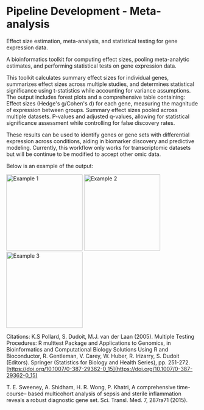# Pipeline Development - Meta-analysis
Effect size estimation, meta-analysis, and statistical testing for gene expression data.

A bioinformatics toolkit for computing effect sizes, pooling meta-analytic estimates, and performing statistical tests on gene expression data. 

This toolkit calculates summary effect sizes for individual genes, summarizes effect sizes across multiple studies, and determines statistical significance using t-statistics while accounting for variance assumptions. The output includes forest plots and a comprehensive table containing:
Effect sizes (Hedge's g/Cohen's d) for each gene, measuring the magnitude of expression between groups.
Summary effect sizes pooled across multiple datasets.
P-values and adjusted q-values, allowing for statistical significance assessment while controlling for false discovery rates.

These results can be used to identify genes or gene sets with differential expression across conditions, aiding in biomarker discovery and predictive modeling. Currently, this workflow only works for transcriptomic datasets but will be continue to be modified to accept other omic data.


Below is an example of the output:

<img src="BOLA1.jpg" alt="Example 1" width="200">
<img src="CYP4F3.jpg" alt="Example 2" width="200">
<img src="VEGFA.jpg" alt="Example 3" width="200">




Citations: 
K.S Pollard, S. Dudoit, M.J. van der Laan (2005). Multiple Testing Procedures: R multtest Package and
  Applications to Genomics, in Bioinformatics and Computational Biology Solutions Using R and Bioconductor,
  R. Gentleman, V. Carey, W. Huber, R. Irizarry, S. Dudoit (Editors). Springer (Statistics for Biology and
  Health Series), pp. 251-272. [https://doi.org/10.1007/0-387-29362-0_15](https://doi.org/10.1007/0-387-29362-0_15)

T. E. Sweeney, A. Shidham, H. R. Wong, P. Khatri, A comprehensive time-course–
based multicohort analysis of sepsis and sterile inflammation reveals a robust diagnostic
gene set. Sci. Transl. Med. 7, 287ra71 (2015). 
<a href="DOI: 10.1126/scitranslmed.aaa5993" target="_blank" rel="noopener"></a>
